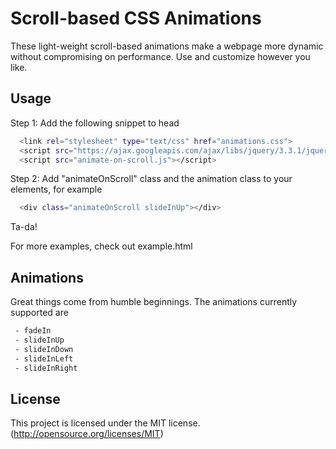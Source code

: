 # Scroll-based CSS Animations
These light-weight scroll-based animations make a webpage more dynamic without compromising on performance. Use and customize however you like. 

## Usage
Step 1: Add the following snippet to head
  
```bash
  <link rel="stylesheet" type="text/css" href="animations.css">
  <script src="https://ajax.googleapis.com/ajax/libs/jquery/3.3.1/jquery.min.js"></script>
  <script src="animate-on-scroll.js"></script>
```

Step 2: Add "animateOnScroll" class and the animation class to your elements, for example

```bash
  <div class="animateOnScroll slideInUp"></div>
```

Ta-da!

For more examples, check out example.html

## Animations
Great things come from humble beginnings. The animations currently supported are
```bash
 - fadeIn
 - slideInUp
 - slideInDown
 - slideInLeft
 - slideInRight
```

## License
This project is licensed under the MIT license. (http://opensource.org/licenses/MIT)
